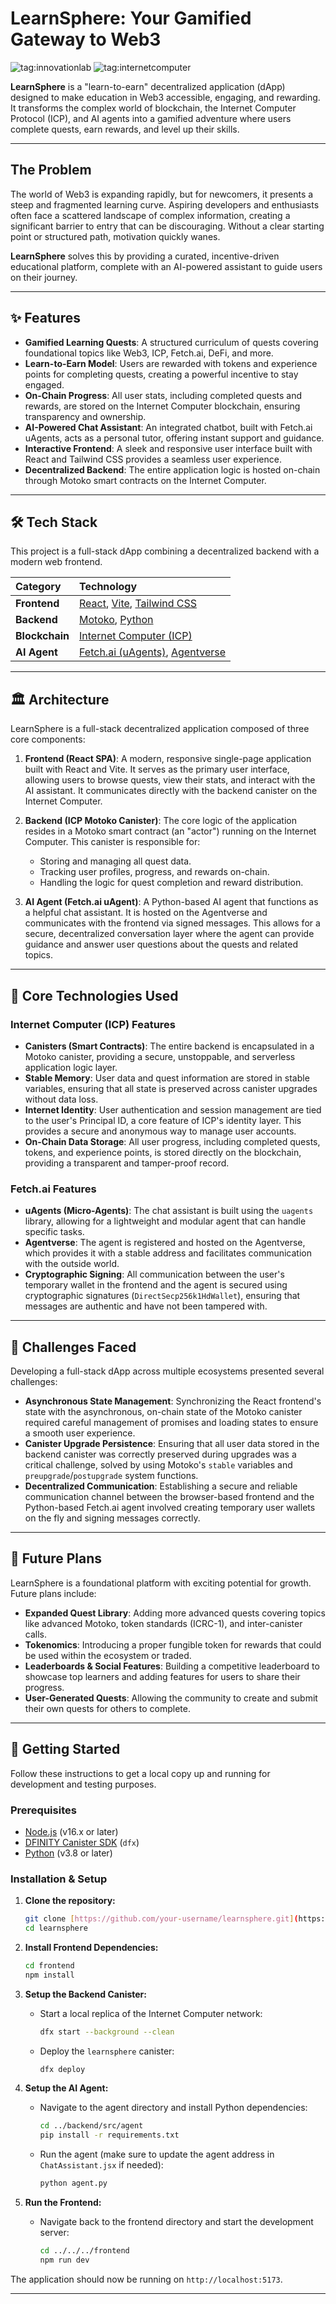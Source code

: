 # LearnSphere: Your Gamified Gateway to Web3

![tag:innovationlab](https://img.shields.io/badge/innovationlab-3D8BD3)
![tag:internetcomputer](https://img.shields.io/badge/internetcomputer-3D8BD3)

**LearnSphere** is a "learn-to-earn" decentralized application (dApp) designed to make education in Web3 accessible, engaging, and rewarding. It transforms the complex world of blockchain, the Internet Computer Protocol (ICP), and AI agents into a gamified adventure where users complete quests, earn rewards, and level up their skills.

---

## The Problem

The world of Web3 is expanding rapidly, but for newcomers, it presents a steep and fragmented learning curve. Aspiring developers and enthusiasts often face a scattered landscape of complex information, creating a significant barrier to entry that can be discouraging. Without a clear starting point or structured path, motivation quickly wanes.

**LearnSphere** solves this by providing a curated, incentive-driven educational platform, complete with an AI-powered assistant to guide users on their journey.

---

## ✨ Features

- **Gamified Learning Quests**: A structured curriculum of quests covering foundational topics like Web3, ICP, Fetch.ai, DeFi, and more.
- **Learn-to-Earn Model**: Users are rewarded with tokens and experience points for completing quests, creating a powerful incentive to stay engaged.
- **On-Chain Progress**: All user stats, including completed quests and rewards, are stored on the Internet Computer blockchain, ensuring transparency and ownership.
- **AI-Powered Chat Assistant**: An integrated chatbot, built with Fetch.ai uAgents, acts as a personal tutor, offering instant support and guidance.
- **Interactive Frontend**: A sleek and responsive user interface built with React and Tailwind CSS provides a seamless user experience.
- **Decentralized Backend**: The entire application logic is hosted on-chain through Motoko smart contracts on the Internet Computer.

---

## 🛠️ Tech Stack

This project is a full-stack dApp combining a decentralized backend with a modern web frontend.

| Category      | Technology                                                                                                  |
| :------------ | :---------------------------------------------------------------------------------------------------------- |
| **Frontend** | [React](https://reactjs.org/), [Vite](https://vitejs.dev/), [Tailwind CSS](https://tailwindcss.com/)           |
| **Backend** | [Motoko](https://internetcomputer.org/docs/current/motoko/main/motoko), [Python](https://www.python.org/)     |
| **Blockchain**| [Internet Computer (ICP)](https://internetcomputer.org/)                                                      |
| **AI Agent** | [Fetch.ai (uAgents)](https://fetch.ai/), [Agentverse](https://agentverse.ai/)                                 |

---

## 🏛️ Architecture

LearnSphere is a full-stack decentralized application composed of three core components:

1.  **Frontend (React SPA)**: A modern, responsive single-page application built with React and Vite. It serves as the primary user interface, allowing users to browse quests, view their stats, and interact with the AI assistant. It communicates directly with the backend canister on the Internet Computer.

2.  **Backend (ICP Motoko Canister)**: The core logic of the application resides in a Motoko smart contract (an "actor") running on the Internet Computer. This canister is responsible for:
    - Storing and managing all quest data.
    - Tracking user profiles, progress, and rewards on-chain.
    - Handling the logic for quest completion and reward distribution.

3.  **AI Agent (Fetch.ai uAgent)**: A Python-based AI agent that functions as a helpful chat assistant. It is hosted on the Agentverse and communicates with the frontend via signed messages. This allows for a secure, decentralized conversation layer where the agent can provide guidance and answer user questions about the quests and related topics.

---

## 🔬 Core Technologies Used

### Internet Computer (ICP) Features

-   **Canisters (Smart Contracts)**: The entire backend is encapsulated in a Motoko canister, providing a secure, unstoppable, and serverless application logic layer.
-   **Stable Memory**: User data and quest information are stored in stable variables, ensuring that all state is preserved across canister upgrades without data loss.
-   **Internet Identity**: User authentication and session management are tied to the user's Principal ID, a core feature of ICP's identity layer. This provides a secure and anonymous way to manage user accounts.
-   **On-Chain Data Storage**: All user progress, including completed quests, tokens, and experience points, is stored directly on the blockchain, providing a transparent and tamper-proof record.

### Fetch.ai Features

-   **uAgents (Micro-Agents)**: The chat assistant is built using the `uagents` library, allowing for a lightweight and modular agent that can handle specific tasks.
-   **Agentverse**: The agent is registered and hosted on the Agentverse, which provides it with a stable address and facilitates communication with the outside world.
-   **Cryptographic Signing**: All communication between the user's temporary wallet in the frontend and the agent is secured using cryptographic signatures (`DirectSecp256k1HdWallet`), ensuring that messages are authentic and have not been tampered with.

---

## 🧗 Challenges Faced

Developing a full-stack dApp across multiple ecosystems presented several challenges:

-   **Asynchronous State Management**: Synchronizing the React frontend's state with the asynchronous, on-chain state of the Motoko canister required careful management of promises and loading states to ensure a smooth user experience.
-   **Canister Upgrade Persistence**: Ensuring that all user data stored in the backend canister was correctly preserved during upgrades was a critical challenge, solved by using Motoko's `stable` variables and `preupgrade`/`postupgrade` system functions.
-   **Decentralized Communication**: Establishing a secure and reliable communication channel between the browser-based frontend and the Python-based Fetch.ai agent involved creating temporary user wallets on the fly and signing messages correctly.

---

## 🚀 Future Plans

LearnSphere is a foundational platform with exciting potential for growth. Future plans include:

-   **Expanded Quest Library**: Adding more advanced quests covering topics like advanced Motoko, token standards (ICRC-1), and inter-canister calls.
-   **Tokenomics**: Introducing a proper fungible token for rewards that could be used within the ecosystem or traded.
-   **Leaderboards & Social Features**: Building a competitive leaderboard to showcase top learners and adding features for users to share their progress.
-   **User-Generated Quests**: Allowing the community to create and submit their own quests for others to complete.

---

## 🚀 Getting Started

Follow these instructions to get a local copy up and running for development and testing purposes.

### Prerequisites

- [Node.js](https://nodejs.org/) (v16.x or later)
- [DFINITY Canister SDK](https://internetcomputer.org/docs/current/developer-docs/setup/install/) (`dfx`)
- [Python](https://www.python.org/downloads/) (v3.8 or later)

### Installation & Setup

1.  **Clone the repository:**
    ```sh
    git clone [https://github.com/your-username/learnsphere.git](https://github.com/your-username/learnsphere.git)
    cd learnsphere
    ```

2.  **Install Frontend Dependencies:**
    ```sh
    cd frontend
    npm install
    ```

3.  **Setup the Backend Canister:**
    - Start a local replica of the Internet Computer network:
        ```sh
        dfx start --background --clean
        ```
    - Deploy the `learnsphere` canister:
        ```sh
        dfx deploy
        ```

4.  **Setup the AI Agent:**
    - Navigate to the agent directory and install Python dependencies:
        ```sh
        cd ../backend/src/agent
        pip install -r requirements.txt
        ```
    - Run the agent (make sure to update the agent address in `ChatAssistant.jsx` if needed):
        ```sh
        python agent.py
        ```

5.  **Run the Frontend:**
    - Navigate back to the frontend directory and start the development server:
        ```sh
        cd ../../../frontend
        npm run dev
        ```

The application should now be running on `http://localhost:5173`.

---
